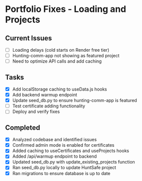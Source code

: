# Portfolio Fixes - Loading and Projects

## Current Issues
- [ ] Loading delays (cold starts on Render free tier)
- [ ] Hunting-comm-app not showing as featured project
- [ ] Need to optimize API calls and add caching

## Tasks
- [x] Add localStorage caching to useData.js hooks
- [x] Add backend warmup endpoint
- [x] Update seed_db.py to ensure hunting-comm-app is featured
- [ ] Test certificate adding functionality
- [ ] Deploy and verify fixes

## Completed
- [x] Analyzed codebase and identified issues
- [x] Confirmed admin mode is enabled for certificates
- [x] Added caching to useCertificates and useProjects hooks
- [x] Added /api/warmup endpoint to backend
- [x] Updated seed_db.py with update_existing_projects function
- [x] Ran seed_db.py locally to update HuntSafe project
- [x] Ran migrations to ensure database is up to date
